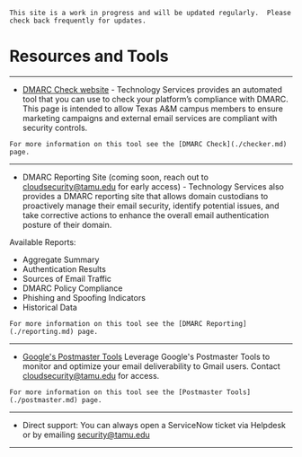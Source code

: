 ```admonish info
This site is a work in progress and will be updated regularly.  Please check back frequently for updates.
```

# Resources and Tools

---

- [DMARC Check website](https://dmarc-check.itsec.tamu.edu) - Technology Services provides an automated tool that you can use to check your platform’s compliance with DMARC. This page is intended to allow Texas A&M campus members to ensure marketing campaigns and external email services are compliant with security controls.

```admonish note
For more information on this tool see the [DMARC Check](./checker.md) page.
```

---

- DMARC Reporting Site (coming soon, reach out to [cloudsecurity@tamu.edu](mailto:cloudsecurity@tamu.edu) for early access) - Technology Services also provides a DMARC reporting site that allows domain custodians to proactively manage their email security, identify potential issues, and take corrective actions to enhance the overall email authentication posture of their domain.

Available Reports:

- Aggregate Summary
- Authentication Results
- Sources of Email Traffic
- DMARC Policy Compliance
- Phishing and Spoofing Indicators
- Historical Data

```admonish note
For more information on this tool see the [DMARC Reporting](./reporting.md) page.
```

---

- [Google's Postmaster Tools](https://www.gmail.com/postmaster/) Leverage Google's Postmaster Tools to monitor and optimize your email deliverability to Gmail users.  Contact [cloudsecurity@tamu.edu](mailto:cloudsecurity@tamu.edu) for access.

```admonish note
For more information on this tool see the [Postmaster Tools](./postmaster.md) page.
```

---

- Direct support: You can always open a ServiceNow ticket via Helpdesk or by emailing [security@tamu.edu](mailto:security@tamu.edu)

---
